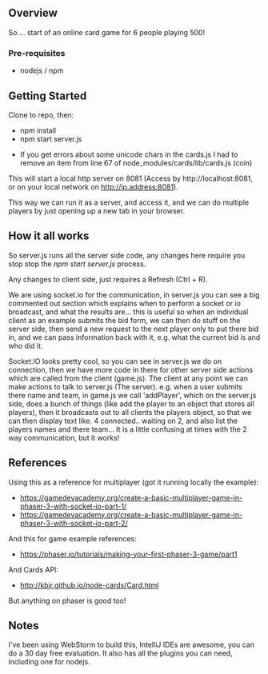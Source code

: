 ## Overview
So.... start of an online card game for 6 people playing 500!

### Pre-requisites
* nodejs / npm

## Getting Started
Clone to repo, then:
* npm install
* npm start server.js
 - If you get errors about some unicode chars in the cards.js I had to remove an item from line 67 of node_modules/cards/lib/cards.js (coin)

This will start a local http server on 8081 (Access by http://localhost:8081, or on your local network on 
http://ip.address:8081).

This way we can run it as a server, and access it, and we can do multiple players by just opening up a new tab in your 
browser.

## How it all works
So server.js runs all the server side code, any changes here require you stop stop the *npm start server.js* process.

Any changes to client side, just requires a Refresh (Ctrl + R).

We are using socket.io for the communication, in server.js you can see a big commented out section which explains 
when to perform a socket or io broadcast, and what the results are... this is useful so when an individual client as an 
example submits the bid form, we can then do stuff on the server side, then send a new request to the next player only 
to put there bid in, and we can pass information back with it, e.g. what the current bid is and who did it.

Socket.IO looks pretty cool, so you can see in server.js we do on connection, then we have more code in there for other 
server side actions which are called from the client (game.js). The client at any point we can make actions to talk to 
server.js (The server). e.g. when a user submits there name and team, in game.js we call 'addPlayer', which on the 
server.js side, does a bunch of things (like add the player to an object that stores all players), then it broadcasts 
out to all clients the players object, so that we can then display text like. 4 connected.. waiting on 2, and also list 
the players names and there team... It is a little confusing at times with the 2 way communication, but it works!

## References 
Using this as a reference for multiplayer (got it running locally the example):
* https://gamedevacademy.org/create-a-basic-multiplayer-game-in-phaser-3-with-socket-io-part-1/
* https://gamedevacademy.org/create-a-basic-multiplayer-game-in-phaser-3-with-socket-io-part-2/

And this for game example references:
* https://phaser.io/tutorials/making-your-first-phaser-3-game/part1

And Cards API:
* http://kbjr.github.io/node-cards/Card.html

But anything on phaser is good too!

## Notes
I've been using WebStorm to build this, IntelliJ IDEs are awesome, you can do a 30 day free evaluation. It also has 
all the plugins you can need, including one for nodejs.